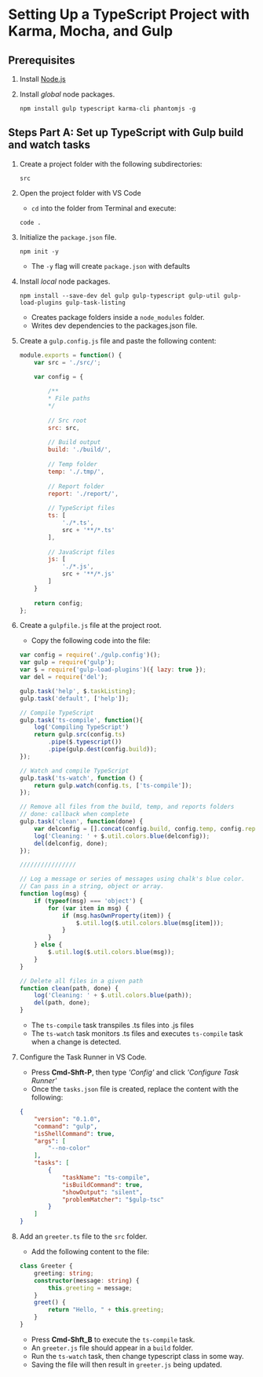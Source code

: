 # Setting Up a TypeScript Project with Karma, Mocha, and Gulp

## Prerequisites

1. Install [Node.js](https://nodejs.org/en)
	
2. Install *global* node packages.
	```
	npm install gulp typescript karma-cli phantomjs -g
	```

## Steps Part A: Set up TypeScript with Gulp build and watch tasks

1. Create a project folder with the following subdirectories:
	```shell
    src
	```
    
2. Open the project folder with VS Code
	- `cd` into the folder from Terminal and execute:
	```shell
	code .
	```
	
3. Initialize the `package.json` file.
	```shell
	npm init -y
	```
	- The `-y` flag will create `package.json` with defaults

4. Install *local* node packages.
	```shell
	npm install --save-dev del gulp gulp-typescript gulp-util gulp-load-plugins gulp-task-listing
	```
	- Creates package folders inside a `node_modules` folder.
	- Writes dev dependencies to the packages.json file.
    
5. Create a `gulp.config.js` file and paste the following content:
    ```js
    module.exports = function() {
        var src = './src/';
        
        var config = {

            /**
            * File paths
            */
            
            // Src root
            src: src,
            
            // Build output
            build: './build/',
            
            // Temp folder
            temp: './.tmp/',
            
            // Report folder
            report: './report/',
            
            // TypeScript files
            ts: [
                './*.ts',
                src + '**/*.ts'
            ],
            
            // JavaScript files
            js: [
                './*.js',
                src + '**/*.js'
            ]
        }
        
        return config;
    };
    ```

6. Create a `gulpfile.js` file at the project root.
	- Copy the following code into the file:
    
	```js
    var config = require('./gulp.config')();
    var gulp = require('gulp');
    var $ = require('gulp-load-plugins')({ lazy: true });
    var del = require('del');

    gulp.task('help', $.taskListing);
    gulp.task('default', ['help']);

    // Compile TypeScript
    gulp.task('ts-compile', function(){
        log('Compiling TypeScript')
        return gulp.src(config.ts)
            .pipe($.typescript())
            .pipe(gulp.dest(config.build));
    });

    // Watch and compile TypeScript
    gulp.task('ts-watch', function () {
        return gulp.watch(config.ts, ['ts-compile']);
    });

    // Remove all files from the build, temp, and reports folders
    // done: callback when complete
    gulp.task('clean', function(done) {
        var delconfig = [].concat(config.build, config.temp, config.report);
        log('Cleaning: ' + $.util.colors.blue(delconfig));
        del(delconfig, done);
    });

    ////////////////

    // Log a message or series of messages using chalk's blue color.
    // Can pass in a string, object or array.
    function log(msg) {
        if (typeof(msg) === 'object') {
            for (var item in msg) {
                if (msg.hasOwnProperty(item)) {
                    $.util.log($.util.colors.blue(msg[item]));
                }
            }
        } else {
            $.util.log($.util.colors.blue(msg));
        }
    }

    // Delete all files in a given path
    function clean(path, done) {
        log('Cleaning: ' + $.util.colors.blue(path));
        del(path, done);
    }
	```

	- The `ts-compile` task transpiles .ts files into .js files
	- The `ts-watch` task monitors .ts files and executes `ts-compile` task when a change is detected.

5. Configure the Task Runner in VS Code.
	- Press **Cmd-Shft-P**, then type *'Config'* and click *'Configure Task Runner'*
	- Once the `tasks.json` file is created, replace the content with the following:
	
	```json
	{
		"version": "0.1.0",
		"command": "gulp",
		"isShellCommand": true,
		"args": [
			"--no-color"
		],
		"tasks": [
			{
				"taskName": "ts-compile",
				"isBuildCommand": true,
				"showOutput": "silent",
                "problemMatcher": "$gulp-tsc"
			}
		]
	}
	```	
    
6. Add an `greeter.ts` file to the `src` folder.
	- Add the following content to the file:
	```typescript
    class Greeter {
        greeting: string;
        constructor(message: string) {
            this.greeting = message;
        }
        greet() {
            return "Hello, " + this.greeting;
        }
    }
	```
	- Press **Cmd-Shft_B** to execute the `ts-compile` task.
	- An `greeter.js` file should appear in a `build` folder.
	- Run the `ts-watch` task, then change typescript class in some way.
	- Saving the file will then result in `greeter.js` being updated.
	
